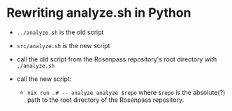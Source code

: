 # Rewriting analyze.sh in Python

* `../analyze.sh` is the old script
* `src/analyze.sh` is the new script

* call the old script from the Rosenpass repository's root directory with `./analyze.sh`
* call the new script:
  * `nix run .# -- analyze analyze $repo` where `$repo` is the absolute(?) path to the root directory of the Rosenpass repository.
